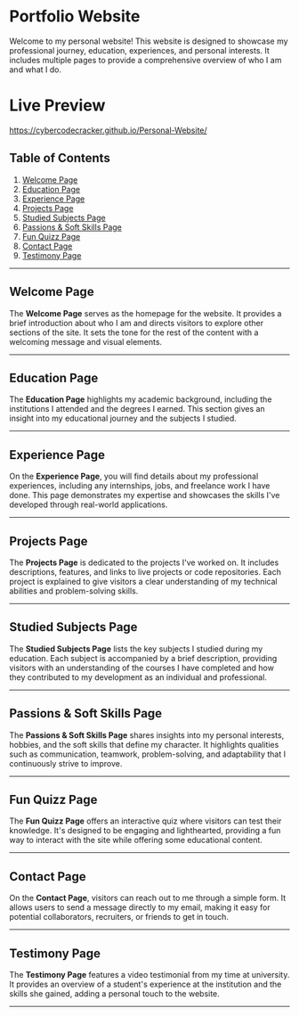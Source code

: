 # Portfolio Website

Welcome to my personal website! This website is designed to showcase my professional journey, education, experiences, and personal interests. It includes multiple pages to provide a comprehensive overview of who I am and what I do.

# Live Preview 
https://cybercodecracker.github.io/Personal-Website/

## Table of Contents

1. [Welcome Page](#welcome-page)
2. [Education Page](#education-page)
3. [Experience Page](#experience-page)
4. [Projects Page](#projects-page)
5. [Studied Subjects Page](#studied-subjects-page)
6. [Passions & Soft Skills Page](#passions--soft-skills-page)
7. [Fun Quizz Page](#fun-quizz-page)
8. [Contact Page](#contact-page)
9. [Testimony Page](#testimony-page)

---

## Welcome Page

The **Welcome Page** serves as the homepage for the website. It provides a brief introduction about who I am and directs visitors to explore other sections of the site. It sets the tone for the rest of the content with a welcoming message and visual elements.

---

## Education Page

The **Education Page** highlights my academic background, including the institutions I attended and the degrees I earned. This section gives an insight into my educational journey and the subjects I studied.

---

## Experience Page

On the **Experience Page**, you will find details about my professional experiences, including any internships, jobs, and freelance work I have done. This page demonstrates my expertise and showcases the skills I've developed through real-world applications.

---

## Projects Page

The **Projects Page** is dedicated to the projects I've worked on. It includes descriptions, features, and links to live projects or code repositories. Each project is explained to give visitors a clear understanding of my technical abilities and problem-solving skills.

---

## Studied Subjects Page

The **Studied Subjects Page** lists the key subjects I studied during my education. Each subject is accompanied by a brief description, providing visitors with an understanding of the courses I have completed and how they contributed to my development as an individual and professional.

---

## Passions & Soft Skills Page

The **Passions & Soft Skills Page** shares insights into my personal interests, hobbies, and the soft skills that define my character. It highlights qualities such as communication, teamwork, problem-solving, and adaptability that I continuously strive to improve.

---

## Fun Quizz Page

The **Fun Quizz Page** offers an interactive quiz where visitors can test their knowledge. It's designed to be engaging and lighthearted, providing a fun way to interact with the site while offering some educational content.

---

## Contact Page

On the **Contact Page**, visitors can reach out to me through a simple form. It allows users to send a message directly to my email, making it easy for potential collaborators, recruiters, or friends to get in touch.

---

## Testimony Page

The **Testimony Page** features a video testimonial from my time at university. It provides an overview of a student's experience at the institution and the skills she gained, adding a personal touch to the website.

---
